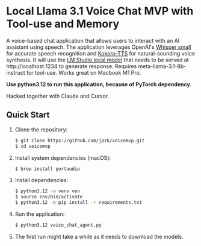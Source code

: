 # Local Llama 3.1 Voice Chat MVP with Tool-use and Memory

A voice-based chat application that allows users to interact with an AI assistant using speech. The application leverages OpenAI's [Whisper small](https://huggingface.co/openai/whisper-small) for accurate speech recognition and [Kokoro-TTS](https://huggingface.co/hexgrad/Kokoro-82M) for natural-sounding voice synthesis. It will use the [LM Studio local model](https://lms.dev/) that needs to be served at http://localhost:1234 to generate response. Requires meta-llama-3.1-8b-instruct for tool-use. Works great on Macbook M1 Pro. 

**Use python3.12 to run this application, because of PyTorch dependency**.

Hacked together with Claude and Cursor. 

## Quick Start

1. Clone the repository:
   ```bash
   $ git clone https://github.com/jpzk/voicemvp.git
   $ cd voicemvp
   ```

2. Install system dependencies (macOS):
   ```bash
   $ brew install portaudio
   ```

3. Install dependencies:
   ```bash
   $ python3.12 -m venv ven
   $ source env/bin/activate
   $ python3.12 -m pip install -r requirements.txt
   ```

4. Run the application:
   ```bash
   $ python3.12 voice_chat_agent.py
   ```

5. The first run might take a while as it needs to download the models.
